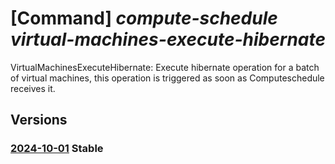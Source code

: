 # [Command] _compute-schedule virtual-machines-execute-hibernate_

VirtualMachinesExecuteHibernate: Execute hibernate operation for a batch of virtual machines, this operation is triggered as soon as Computeschedule receives it.

## Versions

### [2024-10-01](/Resources/mgmt-plane/L3N1YnNjcmlwdGlvbnMve30vcHJvdmlkZXJzL21pY3Jvc29mdC5jb21wdXRlc2NoZWR1bGUvbG9jYXRpb25zL3t9L3ZpcnR1YWxtYWNoaW5lc2V4ZWN1dGVoaWJlcm5hdGU=/2024-10-01.xml) **Stable**

<!-- mgmt-plane /subscriptions/{}/providers/microsoft.computeschedule/locations/{}/virtualmachinesexecutehibernate 2024-10-01 -->
